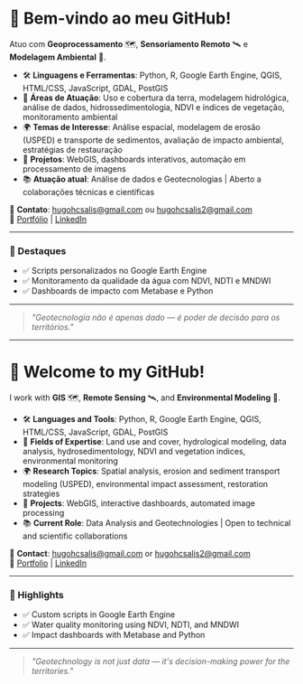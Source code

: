 # 👋 Bem-vindo ao meu GitHub!

Atuo com **Geoprocessamento** 🗺️, **Sensoriamento Remoto** 🛰️ e **Modelagem Ambiental** 🌱.

- 🛠️ **Linguagens e Ferramentas**: Python, R, Google Earth Engine, QGIS, HTML/CSS, JavaScript, GDAL, PostGIS  
- 🔬 **Áreas de Atuação**: Uso e cobertura da terra, modelagem hidrológica, análise de dados, hidrossedimentologia, NDVI e índices de vegetação, monitoramento ambiental  
- 🌍 **Temas de Interesse**: Análise espacial, modelagem de erosão (USPED) e transporte de sedimentos, avaliação de impacto ambiental, estratégias de restauração  
- 🚀 **Projetos**: WebGIS, dashboards interativos, automação em processamento de imagens  
- 📚 **Atuação atual**: Análise de dados e Geotecnologias | Aberto a colaborações técnicas e científicas

📌 **Contato**: hugohcsalis@gmail.com ou hugohcsalis2@gmail.com  
🔗 [Portfólio](https://link-do-seu-portfolio) | [LinkedIn](https://www.linkedin.com/in/seu-linkedin)

---

### 🌟 Destaques

- ✅ Scripts personalizados no Google Earth Engine  
- ✅ Monitoramento da qualidade da água com NDVI, NDTI e MNDWI  
- ✅ Dashboards de impacto com Metabase e Python  

---

> *"Geotecnologia não é apenas dado — é poder de decisão para os territórios."*

---

# 👋 Welcome to my GitHub!

I work with **GIS** 🗺️, **Remote Sensing** 🛰️, and **Environmental Modeling** 🌱.

- 🛠️ **Languages and Tools**: Python, R, Google Earth Engine, QGIS, HTML/CSS, JavaScript, GDAL, PostGIS  
- 🔬 **Fields of Expertise**: Land use and cover, hydrological modeling, data analysis, hydrosedimentology, NDVI and vegetation indices, environmental monitoring  
- 🌍 **Research Topics**: Spatial analysis, erosion and sediment transport modeling (USPED), environmental impact assessment, restoration strategies  
- 🚀 **Projects**: WebGIS, interactive dashboards, automated image processing  
- 📚 **Current Role**: Data Analysis and Geotechnologies | Open to technical and scientific collaborations

📌 **Contact**: hugohcsalis@gmail.com or hugohcsalis2@gmail.com  
🔗 [Portfolio](https://link-to-your-portfolio) | [LinkedIn](https://www.linkedin.com/in/your-linkedin)

---

### 🌟 Highlights

- ✅ Custom scripts in Google Earth Engine  
- ✅ Water quality monitoring using NDVI, NDTI, and MNDWI  
- ✅ Impact dashboards with Metabase and Python  

---

> *"Geotechnology is not just data — it's decision-making power for the territories."*

